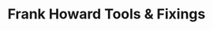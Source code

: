 ---
title: "Frank Howard Tools & Fixings"
url: /chelmsford/frank-howard-tools-and-fixings/
shop: doityourself
---